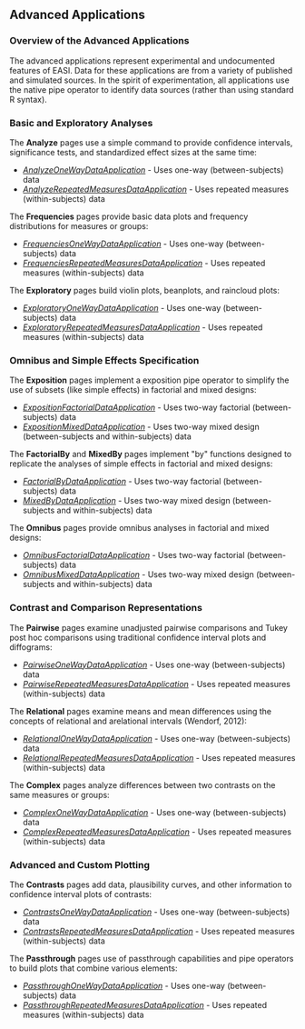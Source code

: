 
## Advanced Applications

### Overview of the Advanced Applications

The advanced applications represent experimental and undocumented features of EASI. Data for these applications are from a variety of published and simulated sources. In the spirit of experimentation, all applications use the native pipe operator to identify data sources (rather than using standard R syntax).

### Basic and Exploratory Analyses

The **Analyze** pages use a simple command to provide confidence intervals, significance tests, and standardized effect sizes at the same time:

- [*AnalyzeOneWayDataApplication*](./AnalyzeOneWayDataApplication.md) - Uses one-way (between-subjects) data
- [*AnalyzeRepeatedMeasuresDataApplication*](./AnalyzeRepeatedMeasuresDataApplication.md) - Uses repeated measures (within-subjects) data

The **Frequencies** pages provide basic data plots and frequency distributions for measures or groups:

- [*FrequenciesOneWayDataApplication*](./FrequenciesOneWayDataApplication.md) - Uses one-way (between-subjects) data
- [*FrequenciesRepeatedMeasuresDataApplication*](./FrequenciesRepeatedMeasuresDataApplication.md) - Uses repeated measures (within-subjects) data

The **Exploratory** pages build violin plots, beanplots, and raincloud plots:

- [*ExploratoryOneWayDataApplication*](./ExploratoryOneWayDataApplication.md) - Uses one-way (between-subjects) data
- [*ExploratoryRepeatedMeasuresDataApplication*](./ExploratoryRepeatedMeasuresDataApplication.md) - Uses repeated measures (within-subjects) data

### Omnibus and Simple Effects Specification

The **Exposition** pages implement a exposition pipe operator to simplify the use of subsets (like simple effects) in factorial and mixed designs:

- [*ExpositionFactorialDataApplication*](./ExpositionFactorialDataApplication.md) - Uses two-way factorial (between-subjects) data
- [*ExpositionMixedDataApplication*](./ExpositionMixedDataApplication.md) - Uses two-way mixed design (between-subjects and within-subjects) data

The **FactorialBy**  and **MixedBy** pages implement "by" functions designed to replicate the analyses of simple effects in factorial and mixed designs:

- [*FactorialByDataApplication*](./FactorialByDataApplication.md) - Uses two-way factorial (between-subjects) data
- [*MixedByDataApplication*](./MixedByDataApplication.md) - Uses two-way mixed design (between-subjects and within-subjects) data

The **Omnibus** pages provide omnibus analyses in factorial and mixed designs:

- [*OmnibusFactorialDataApplication*](./OmnibusFactorialDataApplication.md) - Uses two-way factorial (between-subjects) data
- [*OmnibusMixedDataApplication*](./OmnibusMixedDataApplication.md) - Uses two-way mixed design (between-subjects and within-subjects) data

### Contrast and Comparison Representations

The **Pairwise** pages examine unadjusted pairwise comparisons and Tukey post hoc comparisons using traditional confidence interval plots and diffograms:

- [*PairwiseOneWayDataApplication*](./PairwiseOneWayDataApplication.md) - Uses one-way (between-subjects) data
- [*PairwiseRepeatedMeasuresDataApplication*](./PairwiseRepeatedMeasuresDataApplication.md) - Uses repeated measures (within-subjects) data

The **Relational** pages examine means and mean differences using the concepts of relational and arelational intervals (Wendorf, 2012):

- [*RelationalOneWayDataApplication*](./RelationalOneWayDataApplication.md) - Uses one-way (between-subjects) data
- [*RelationalRepeatedMeasuresDataApplication*](./RelationalRepeatedMeasuresDataApplication.md) - Uses repeated measures (within-subjects) data

The **Complex** pages analyze differences between two contrasts on the same measures or groups:

- [*ComplexOneWayDataApplication*](./ComplexOneWayDataApplication.md) - Uses one-way (between-subjects) data
- [*ComplexRepeatedMeasuresDataApplication*](./ComplexRepeatedMeasuresDataApplication.md) - Uses repeated measures (within-subjects) data

### Advanced and Custom Plotting

The **Contrasts** pages add data, plausibility curves, and other information to confidence interval plots of contrasts:

- [*ContrastsOneWayDataApplication*](./ContrastsOneWayDataApplication.md) - Uses one-way (between-subjects) data
- [*ContrastsRepeatedMeasuresDataApplication*](./ContrastsRepeatedMeasuresDataApplication.md) - Uses repeated measures (within-subjects) data

The **Passthrough** pages use of passthrough capabilities and pipe operators to build plots that combine various elements:

- [*PassthroughOneWayDataApplication*](./PassthroughsOneWayDataApplication.md) - Uses one-way (between-subjects) data
- [*PassthroughRepeatedMeasuresDataApplication*](./PassthroughRepeatedMeasuresDataApplication.md) - Uses repeated measures (within-subjects) data
